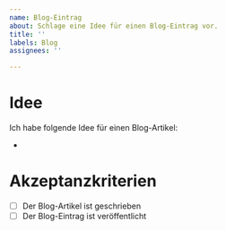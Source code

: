 ```yaml
---
name: Blog-Eintrag
about: Schlage eine Idee für einen Blog-Eintrag vor.
title: ''
labels: Blog
assignees: ''

---
```


# Idee

Ich habe folgende Idee für einen Blog-Artikel:

- 

# Akzeptanzkriterien

- [ ] Der Blog-Artikel ist geschrieben
- [ ] Der Blog-Eintrag ist veröffentlicht

